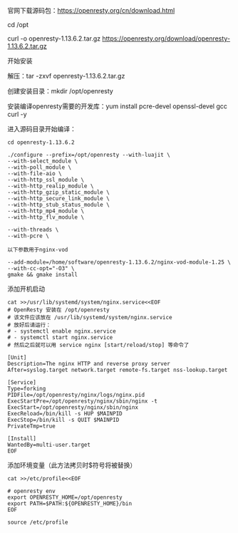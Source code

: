 官网下载源码包：https://openresty.org/cn/download.html


cd /opt

curl -o openresty-1.13.6.2.tar.gz  https://openresty.org/download/openresty-1.13.6.2.tar.gz

开始安装

解压：tar -zxvf openresty-1.13.6.2.tar.gz

创建安装目录：mkdir /opt/openresty

安装编译openresty需要的开发库：yum install pcre-devel openssl-devel gcc curl -y

进入源码目录开始编译：

```
cd openresty-1.13.6.2

./configure --prefix=/opt/openresty --with-luajit \
--with-select_module \
--with-poll_module \
--with-file-aio \
--with-http_ssl_module \
--with-http_realip_module \
--with-http_gzip_static_module \
--with-http_secure_link_module \
--with-http_stub_status_module \
--with-http_mp4_module \
--with-http_flv_module \

--with-threads \
--with-pcre \

以下参数用于nginx-vod

--add-module=/home/software/openresty-1.13.6.2/nginx-vod-module-1.25 \
--with-cc-opt="-O3" \
gmake && gmake install

```

添加开机启动

```
cat >>/usr/lib/systemd/system/nginx.service<<EOF
# OpenResty 安装在 /opt/openresty
# 该文件应该放在 /usr/lib/systemd/system/nginx.service
# 放好后请运行：
# - systemctl enable nginx.service
# - systemctl start nginx.service
# 然后之后就可以用 service nginx [start/reload/stop] 等命令了
 
[Unit]
Description=The nginx HTTP and reverse proxy server
After=syslog.target network.target remote-fs.target nss-lookup.target
 
[Service]
Type=forking
PIDFile=/opt/openresty/nginx/logs/nginx.pid
ExecStartPre=/opt/openresty/nginx/sbin/nginx -t
ExecStart=/opt/openresty/nginx/sbin/nginx
ExecReload=/bin/kill -s HUP $MAINPID
ExecStop=/bin/kill -s QUIT $MAINPID
PrivateTmp=true
 
[Install]
WantedBy=multi-user.target
EOF
```


添加环境变量（此方法拷贝时$符号将被替换）

```
cat >>/etc/profile<<EOF
 
# openresty env
export OPENRESTY_HOME=/opt/openresty
export PATH=$PATH:${OPENRESTY_HOME}/bin
EOF
 
source /etc/profile
```

